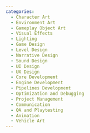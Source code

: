 ```yaml
---
categories:
  - Character Art
  - Environment Art
  - Gameplay Object Art
  - Visual Effects
  - Lighting
  - Game Design
  - Level Design
  - Narrative Design
  - Sound Design
  - UI Design
  - UX Design
  - Core Development
  - Engine Development
  - Pipelines Development
  - Optimization and Debugging
  - Project Management
  - Communication
  - QA and Playtesting
  - Animation
  - Vehicle Art
---
```

